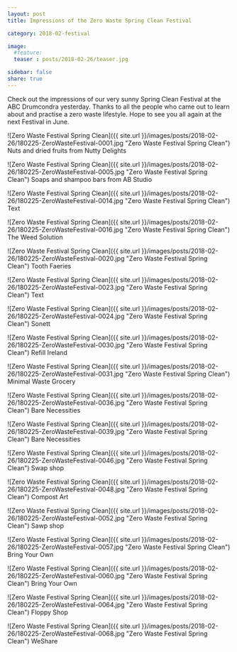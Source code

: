 ```yaml
---
layout: post
title: Impressions of the Zero Waste Spring Clean Festival

category: 2018-02-festival

image:
  #feature: 
  teaser : posts/2018-02-26/teaser.jpg

sidebar: false
share: true
---
```


Check out the impressions of our very sunny Spring Clean Festival at the ABC Drumcondra yesterday. Thanks to all the people who came out to learn about and practise a zero waste lifestyle. Hope to see you all again at the next Festival in June.

![Zero Waste Festival Spring Clean]({{ site.url }}/images/posts/2018-02-26/180225-ZeroWasteFestival-0001.jpg "Zero Waste Festival Spring Clean")
Nuts and dried fruits from Nutty Delights

![Zero Waste Festival Spring Clean]({{ site.url }}/images/posts/2018-02-26/180225-ZeroWasteFestival-0005.jpg "Zero Waste Festival Spring Clean")
Soaps and shampoo bars from AB Studio

![Zero Waste Festival Spring Clean]({{ site.url }}/images/posts/2018-02-26/180225-ZeroWasteFestival-0014.jpg "Zero Waste Festival Spring Clean")
Text

![Zero Waste Festival Spring Clean]({{ site.url }}/images/posts/2018-02-26/180225-ZeroWasteFestival-0016.jpg "Zero Waste Festival Spring Clean")
The Weed Solution

![Zero Waste Festival Spring Clean]({{ site.url }}/images/posts/2018-02-26/180225-ZeroWasteFestival-0020.jpg "Zero Waste Festival Spring Clean")
Tooth Faeries

![Zero Waste Festival Spring Clean]({{ site.url }}/images/posts/2018-02-26/180225-ZeroWasteFestival-0023.jpg "Zero Waste Festival Spring Clean")
Text

![Zero Waste Festival Spring Clean]({{ site.url }}/images/posts/2018-02-26/180225-ZeroWasteFestival-0024.jpg "Zero Waste Festival Spring Clean")
Sonett

![Zero Waste Festival Spring Clean]({{ site.url }}/images/posts/2018-02-26/180225-ZeroWasteFestival-0030.jpg "Zero Waste Festival Spring Clean")
Refill Ireland

![Zero Waste Festival Spring Clean]({{ site.url }}/images/posts/2018-02-26/180225-ZeroWasteFestival-0031.jpg "Zero Waste Festival Spring Clean")
Minimal Waste Grocery

![Zero Waste Festival Spring Clean]({{ site.url }}/images/posts/2018-02-26/180225-ZeroWasteFestival-0036.jpg "Zero Waste Festival Spring Clean")
Bare Necessities

![Zero Waste Festival Spring Clean]({{ site.url }}/images/posts/2018-02-26/180225-ZeroWasteFestival-0039.jpg "Zero Waste Festival Spring Clean")
Bare Necessities

![Zero Waste Festival Spring Clean]({{ site.url }}/images/posts/2018-02-26/180225-ZeroWasteFestival-0046.jpg "Zero Waste Festival Spring Clean")
Swap shop

![Zero Waste Festival Spring Clean]({{ site.url }}/images/posts/2018-02-26/180225-ZeroWasteFestival-0048.jpg "Zero Waste Festival Spring Clean")
Compost Art

![Zero Waste Festival Spring Clean]({{ site.url }}/images/posts/2018-02-26/180225-ZeroWasteFestival-0052.jpg "Zero Waste Festival Spring Clean")
Sawp shop

![Zero Waste Festival Spring Clean]({{ site.url }}/images/posts/2018-02-26/180225-ZeroWasteFestival-0057.jpg "Zero Waste Festival Spring Clean")
Bring Your Own

![Zero Waste Festival Spring Clean]({{ site.url }}/images/posts/2018-02-26/180225-ZeroWasteFestival-0060.jpg "Zero Waste Festival Spring Clean")
Bring Your Own

![Zero Waste Festival Spring Clean]({{ site.url }}/images/posts/2018-02-26/180225-ZeroWasteFestival-0064.jpg "Zero Waste Festival Spring Clean")
Floppy Shop

![Zero Waste Festival Spring Clean]({{ site.url }}/images/posts/2018-02-26/180225-ZeroWasteFestival-0068.jpg "Zero Waste Festival Spring Clean")
WeShare

